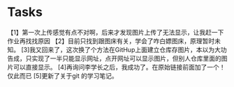 # Tasks

【1】第一次上传感觉有点不对啊，后来才发现图片上传了无法显示，让我赶一下作业再找找原因
【2】目前只找到跟图床有关，学会了咋白嫖图床，原理暂时未知。
[3]我又回来了，这次换了个方法在GitHup上面建立仓库存图片，本以为大功告成，只实现了一半只能显示网址，点开网址可以显示图片，但别人仓库里面的图片可以直接显示。
[4]再询问李学长之后，我成功了。在原始链接前面加了一个！     仅此而已
[5]更新了关于git 的学习笔记。
